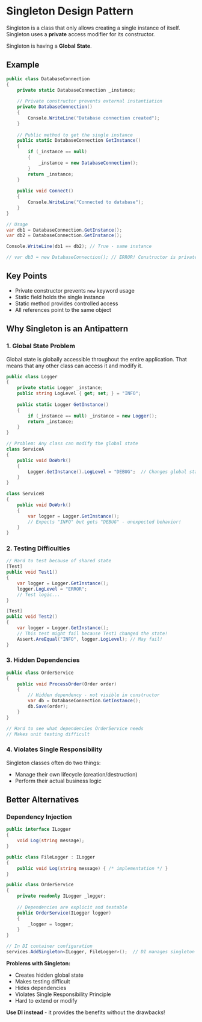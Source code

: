 # Singleton Design Pattern

Singleton is a class that only allows creating a single instance of itself. Singleton uses a **private** access modifier for its constructor.

Singleton is having a **Global State**.

## Example

```csharp
public class DatabaseConnection
{
    private static DatabaseConnection _instance;
    
    // Private constructor prevents external instantiation
    private DatabaseConnection()
    {
        Console.WriteLine("Database connection created");
    }
    
    // Public method to get the single instance
    public static DatabaseConnection GetInstance()
    {
        if (_instance == null)
        {
            _instance = new DatabaseConnection();
        }
        return _instance;
    }
    
    public void Connect()
    {
        Console.WriteLine("Connected to database");
    }
}

// Usage
var db1 = DatabaseConnection.GetInstance();
var db2 = DatabaseConnection.GetInstance();

Console.WriteLine(db1 == db2); // True - same instance

// var db3 = new DatabaseConnection(); // ERROR! Constructor is private
```

## Key Points
- Private constructor prevents `new` keyword usage
- Static field holds the single instance
- Static method provides controlled access
- All references point to the same object

## Why Singleton is an Antipattern

### 1. Global State Problem
Global state is globally accessible throughout the entire application. That means that any other class can access it and modify it.

```csharp
public class Logger
{
    private static Logger _instance;
    public string LogLevel { get; set; } = "INFO";
    
    public static Logger GetInstance()
    {
        if (_instance == null) _instance = new Logger();
        return _instance;
    }
}

// Problem: Any class can modify the global state
class ServiceA
{
    public void DoWork()
    {
        Logger.GetInstance().LogLevel = "DEBUG";  // Changes global state!
    }
}

class ServiceB
{
    public void DoWork()
    {
        var logger = Logger.GetInstance();
        // Expects "INFO" but gets "DEBUG" - unexpected behavior!
    }
}
```

### 2. Testing Difficulties
```csharp
// Hard to test because of shared state
[Test]
public void Test1()
{
    var logger = Logger.GetInstance();
    logger.LogLevel = "ERROR";
    // Test logic...
}

[Test]
public void Test2()
{
    var logger = Logger.GetInstance();
    // This test might fail because Test1 changed the state!
    Assert.AreEqual("INFO", logger.LogLevel); // May fail!
}
```

### 3. Hidden Dependencies
```csharp
public class OrderService
{
    public void ProcessOrder(Order order)
    {
        // Hidden dependency - not visible in constructor
        var db = DatabaseConnection.GetInstance();
        db.Save(order);
    }
}

// Hard to see what dependencies OrderService needs
// Makes unit testing difficult
```

### 4. Violates Single Responsibility
Singleton classes often do two things:
- Manage their own lifecycle (creation/destruction)
- Perform their actual business logic

## Better Alternatives

### Dependency Injection
```csharp
public interface ILogger
{
    void Log(string message);
}

public class FileLogger : ILogger
{
    public void Log(string message) { /* implementation */ }
}

public class OrderService
{
    private readonly ILogger _logger;
    
    // Dependencies are explicit and testable
    public OrderService(ILogger logger)
    {
        _logger = logger;
    }
}

// In DI container configuration
services.AddSingleton<ILogger, FileLogger>();  // DI manages singleton lifecycle
```

**Problems with Singleton:**
- Creates hidden global state
- Makes testing difficult
- Hides dependencies
- Violates Single Responsibility Principle
- Hard to extend or modify

**Use DI instead** - it provides the benefits without the drawbacks!
